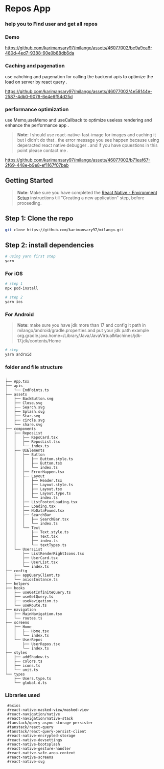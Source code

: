 
# Repos App
### help you to Find user and get all repos 

### Demo


https://github.com/karimansary97/milango/assets/46077002/be9a9ca8-480d-4ed7-9388-90e0b88db6da


### Caching and pagenation 

use cahching and pagenation for calling the backend apis to optimize the load on server by react query .

https://github.com/karimansary97/milango/assets/46077002/4e58144e-2587-4db0-9079-6e4e6f54d25d


### performance optimization

use Memo,useMemo and useCallback to optimize useless rendering and enhance the performance app .

>**Note**: I should use react-native-fast-image  for images and caching it but i didn't do that .
> the error message you see happen because using  deperacted react native debugger .
> and if you have qouestions in this point please contact me .

https://github.com/karimansary97/milango/assets/46077002/b71eaf67-2f69-448e-b9e8-ef1167f07bab




## Getting Started

>**Note**: Make sure you have completed the [React Native - Environment Setup](https://reactnative.dev/docs/environment-setup) instructions till "Creating a new application" step, before proceeding.

## Step 1: Clone the repo 

```bash
git clone https://github.com/karimansary97/milango.git
```

## Step 2: install dependencies 


```bash
# using yarn first step 
yarn
```

### For iOS

```bash
# step 1
npx pod-install

# step 2
yarn ios
```

### For Android
>**Note**: make sure you have jdk more than 17  and config it path in milango/android/gradle.properties and put your jdk path example org.gradle.java.home=/Library/Java/JavaVirtualMachines/jdk-17.jdk/contents/Home

```bash
# step 
yarn android
```

### folder and file structure
```
.
├── App.tsx
├── apis
│   └── EndPoints.ts
├── assets
│   ├── BackButton.svg
│   ├── Close.svg
│   ├── Search.svg
│   ├── Splash.svg
│   ├── Star.svg
│   ├── circle.svg
│   └── share.svg
├── components
│   ├── ReposList
│   │   ├── RepoCard.tsx
│   │   ├── ReposList.tsx
│   │   └── index.ts
│   ├── UIElements
│   │   ├── Button
│   │   │   ├── Button.style.ts
│   │   │   ├── Button.tsx
│   │   │   └── index.ts
│   │   ├── ErrorHappen.tsx
│   │   ├── Layout
│   │   │   ├── Header.tsx
│   │   │   ├── Layout.style.ts
│   │   │   ├── Layout.tsx
│   │   │   ├── Layout.type.ts
│   │   │   └── index.ts
│   │   ├── ListFooterLoading.tsx
│   │   ├── Loading.tsx
│   │   ├── NoDataFound.tsx
│   │   ├── SearchBar
│   │   │   ├── SearchBar.tsx
│   │   │   └── index.ts
│   │   └── Text
│   │       ├── Text.style.ts
│   │       ├── Text.tsx
│   │       ├── index.ts
│   │       └── textTypes.ts
│   └── UsersList
│       ├── ListRenderRightIcons.tsx
│       ├── UserCard.tsx
│       ├── UserList.tsx
│       └── index.ts
├── config
│   ├── appQueryClient.ts
│   └── axiosInstance.ts
├── helpers
├── hooks
│   ├── useGetInfiniteQuery.ts
│   ├── useGetQuery.ts
│   ├── useNavigation.ts
│   └── useRoute.ts
├── navigation
│   ├── MainNavigation.tsx
│   └── routes.ts
├── screens
│   ├── Home
│   │   ├── Home.tsx
│   │   └── index.ts
│   └── UserRepos
│       ├── UserRepos.tsx
│       └── index.ts
├── styles
│   ├── addShadow.ts
│   ├── colors.ts
│   ├── icons.ts
│   └── unit.ts
└── types
    ├── Users.type.ts
    └── global.d.ts
```
### Libraries used
```
 #axios
 #react-native-masked-view/masked-view
 #react-navigation/native
 #react-navigation/native-stack
 #tanstack/query-async-storage-persister
 #tanstack/react-query
 #tanstack/react-query-persist-client
 #react-native-encrypted-storage
 #react-native-devsettings
 #react-native-bootsplash
 #react-native-gesture-handler
 #react-native-safe-area-context
 #react-native-screens
 #react-native-svg
```
 
